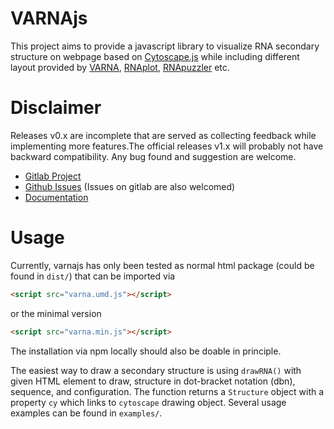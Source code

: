 # VARNAjs

This project aims to provide a javascript library to visualize RNA secondary structure on webpage based on [Cytoscape.js](https://js.cytoscape.org/) while including different layout provided by [VARNA](https://varna.lisn.upsaclay.fr/index.php?lang=en&page=manual&css=varna), [RNAplot](https://www.tbi.univie.ac.at/RNA/ViennaRNA/refman/man/RNAplot.html), [RNApuzzler](https://github.com/dwiegreffe/RNApuzzler) etc.

# Disclaimer

Releases v0.x are incomplete that are served as collecting feedback while implementing more features.The official releases v1.x will probably not have backward compatibility. Any bug found and suggestion are welcome.
- [Gitlab Project](https://gitlab.com/htyao/varnajs)
- [Github Issues](https://github.com/anthonyhtyao/varnajs/issues) (Issues on gitlab are also welcomed)
- [Documentation](https://htyao.gitlab.io/varnajs)

# Usage

Currently, varnajs has only been tested as normal html package (could be found in `dist/`) that can be imported via
```html
<script src="varna.umd.js"></script>
```
or the minimal version
```html
<script src="varna.min.js"></script>
```
The installation via npm locally should also be doable in principle.

The easiest way to draw a secondary structure is using `drawRNA()` with given HTML element to draw, structure in dot-bracket notation (dbn), sequence, and configuration. The function returns a `Structure` object with a property `cy` which links to `cytoscape` drawing object. Several usage examples can be found in `examples/`.
